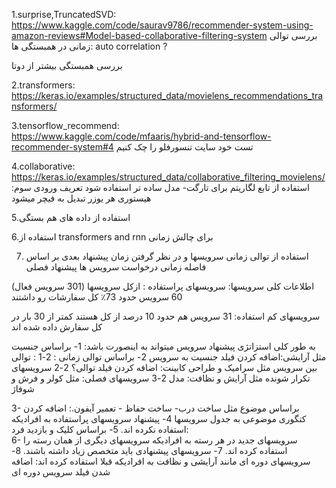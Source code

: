 1.surprise,TruncatedSVD:                                         
https://www.kaggle.com/code/saurav9786/recommender-system-using-amazon-reviews#Model-based-collaborative-filtering-system
بررسی توالی زمانی در همبستگی ها: auto correlation ?

بررسی همبستگی بیشتر از دوتا

2.transformers:                                                 
https://keras.io/examples/structured_data/movielens_recommendations_transformers/

3.tensorflow_recommend:                                                               
https://www.kaggle.com/code/mfaaris/hybrid-and-tensorflow-recommender-system#4
تست خود سایت تنسورفلو را چک کنیم

4.collaborative:                                                                 
https://keras.io/examples/structured_data/collaborative_filtering_movielens/
استفاده از تابع لگاریتم برای تارگت- 
مدل ساده تر استفاده شود
تعریف ورودی سوم:  هیستوری هر یوزر تبدیل به فیچر میشود


5.استفاده از داده های هم بستگی

6.استفاده از transformers and rnn برای چالش زمانی                    

7. استفاده از توالی زمانی سرویسها  و در نظر گرفتن زمان پیشنهاد بعدی بر اساس فاصله زمانی درخواست سرویس ها 
پیشنهاد فصلی

اطلاعات کلی سرویسها:
سرویسهای پراستفاده : 
ازکل سرویسها (301 سرویس فعال) 60 سرویس حدود 73٪ کل سفارشات رو داشتند

سرویسهای کم استفاده: 31 سرویس هم  حدود 10 درصد از کل هستند کمتر از 30 بار در کل سفارش داده شده اند

به طور کلی استزاتژی پیشنهاد سرویس میتواند به اینصورت باشد:
1- براساس جنسیت مثل آرایشی:اضافه کردن فیلد جنسیت به سرویس
2- براساس توالی زمانی :
2-1 : توالی بین سرویس مثل سرامیک و طراحی کابینت: اضافه کردن فیلد توالی؟
2-2 سرویسهای تکرار شونده مثل آرایش و نظافت: مدل 
2-3 سرویسهای فصلی: مثل کولر و فرش و شوفاژ 

3-  براساس موضوع مثل ساخت درب- ساخت حفاظ - تعمیر آیفون.: اضافه کردن کتگوری موضوعی به جدول سرویسها
4- پیشنهاد سرویسهای پراستفاده به افرادیکه استفاده نکرده اند.
5- براساس کلیک و بازدید فرد:  
6- سرویسهای جدید در هر رسته به افرادیکه سرویسهای دیگری از همان رسته را استفاده کرده اند.
7- سرویسهای پیشنهادی باید متخصص زیاد داشته باشند.
8- سرویسهای دوره ای مانند آرایشی و نظافت به افرادیکه قبلا استفاده کرده اند: اضافه شدن فیلد سرویس دوره ای


